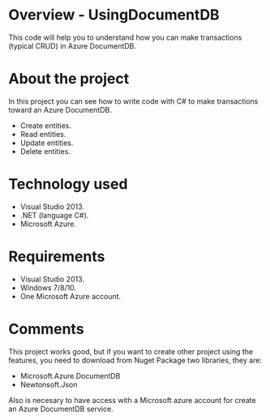 # Overview - UsingDocumentDB
This code will help you to understand how you can make transactions (typical CRUD) in Azure DocumentDB.

# About the project
In this project you can see how to write code with C# to make transactions toward an Azure DocumentDB.

* Create entities.
* Read entities.
* Update entities.
* Delete entities.

# Technology used

* Visual Studio 2013.
* .NET (language C#).
* Microsoft Azure.

# Requirements

* Visual Studio 2013.
* Windows 7/8/10.
* One Microsoft Azure account.

# Comments

This project works good, but if you want to create other project using the features, you need to download from Nuget Package two libraries, they are:

* Microsoft.Azure.DocumentDB
* Newtonsoft.Json

Also is necesary to have access with a Microsoft azure account for create an Azure DocumentDB service.
